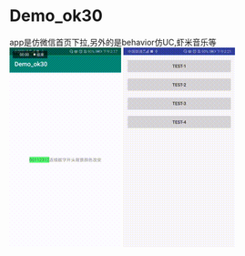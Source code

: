 # Demo_ok30
app是仿微信首页下拉,另外的是behavior仿UC,虾米音乐等
![image](https://github.com/zhangqifan1/Demo_ok30/blob/master/app/src/main/res/drawable/aaa.gif)
![image](https://github.com/zhangqifan1/Demo_ok30/blob/master/app/src/main/res/drawable/bbb.gif)
